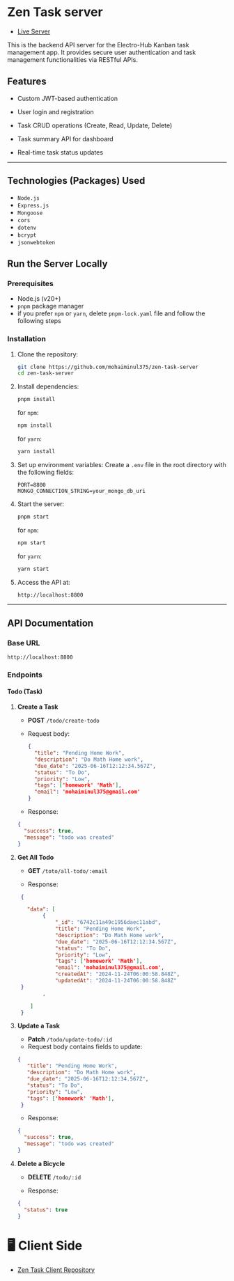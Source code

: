 # Zen Task server

- [Live Server](https://zentask-server-gilt.vercel.app)

This is the backend API server for the Electro-Hub Kanban task management app. It provides secure user authentication and task management functionalities via RESTful APIs.

## Features

- Custom JWT-based authentication

- User login and registration

- Task CRUD operations (Create, Read, Update, Delete)

- Task summary API for dashboard

- Real-time task status updates

---

## Technologies (Packages) Used

- `Node.js`
- `Express.js`
- `Mongoose`
- `cors`
- `dotenv`
- `bcrypt`
- `jsonwebtoken`

## Run the Server Locally

### Prerequisites

- Node.js (v20+)
- `pnpm` package manager
- if you prefer `npm` or `yarn`, delete `pnpm-lock.yaml` file and follow the following steps

### Installation

1. Clone the repository:

   ```bash
   git clone https://github.com/mohaiminul375/zen-task-server
   cd zen-task-server
   ```

2. Install dependencies:

   ```bash
   pnpm install
   ```

   for `npm`:

   ```bash
   npm install
   ```

   for `yarn`:

   ```bash
   yarn install
   ```

3. Set up environment variables:
   Create a `.env` file in the root directory with the following fields:

   ```env
   PORT=8800
   MONGO_CONNECTION_STRING=your_mongo_db_uri
   ```

4. Start the server:

   ```bash
   pnpm start
   ```

   for `npm`:

   ```bash
   npm start
   ```

   for `yarn`:

   ```bash
   yarn start
   ```

5. Access the API at:

   ```bash
   http://localhost:8800
   ```

---

## API Documentation

### Base URL

`http://localhost:8800`

### Endpoints

#### **Todo (Task)**

1. **Create a Task**

   - **POST** `/todo/create-todo`
   - Request body:

     ```json
     {
       "title": "Pending Home Work",
       "description": "Do Math Home work",
       "due_date": "2025-06-16T12:12:34.567Z",
       "status": "To Do",
       "priority": "Low",
       "tags": ['homework' 'Math'],
       "email": 'mohaiminul375@gmail.com'
     }
     ```

   - Response:

   ```json
   {
     "success": true,
     "message": "todo was created"
   }
   ```

2. **Get All Todo**

   - **GET** `/toto/all-todo/:email`

   - Response:

   ```json
    {

      "data": [
           {
               "_id": "6742c11a49c1956daec11abd",
               "title": "Pending Home Work",
               "description": "Do Math Home work",
               "due_date": "2025-06-16T12:12:34.567Z",
               "status": "To Do",
               "priority": "Low",
               "tags": ['homework' 'Math'],
               "email": 'mohaiminul375@gmail.com',
               "createdAt": "2024-11-24T06:00:58.848Z",
               "updatedAt": "2024-11-24T06:00:58.848Z"
    }
           ,

       ]
    }
   ```



3. **Update a Task**

   - **Patch** `/todo/update-todo/:id`
   - Request body contains fields to update:

   ```json
   {
      "title": "Pending Home Work",
      "description": "Do Math Home work",
      "due_date": "2025-06-16T12:12:34.567Z",
      "status": "To Do",
      "priority": "Low",
      "tags": ['homework' 'Math'],
    }
   ```

   - Response:

   ```json
   {
     "success": true,
     "message": "todo was created"
   }
   ```

4. **Delete a Bicycle**

   - **DELETE** `/todo/:id`

   - Response:

   ```json
   {
     "status": true
   }
   ```
# 🖥️ Client Side

- [Zen Task Client Repository](https://github.com/mohaiminul375/zen-task)